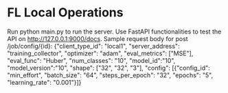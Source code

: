 # FL Local Operations


Run python main.py to run the server.
Use FastAPI functionalities to test the API on http://127.0.0.1:9000/docs.
Sample request body for post /job/config/{id}:
{"client_type_id": "local1",
 "server_address": "training_collector",
 "optimizer": "adam",
 "eval_metrics": ["MSE"],
 "eval_func": "Huber",
 "num_classes": "10",
 "model_id":"10",
 "model_version":"10",
 "shape": ["32", "32", "3"],
 "config": [{"config_id": "min_effort",
   "batch_size": "64",
   "steps_per_epoch": "32",
   "epochs": "5",
   "learning_rate": "0.001"}]}